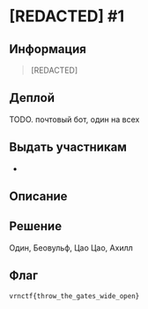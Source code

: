 # [REDACTED] #1

## Информация 

>  [REDACTED]

## Деплой

TODO. почтовый бот, один на всех

## Выдать участникам

-

## Описание



## Решение 

Один, Беовульф, Цао Цао, Ахилл 


## Флаг
`vrnctf{throw_the_gates_wide_open}`

